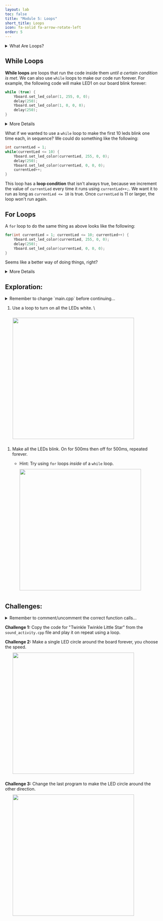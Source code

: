 ```yaml
---
layout: lab
toc: false
title: "Module 5: Loops"
short_title: Loops
icon: fa-solid fa-arrow-rotate-left
order: 5
---
```


<details markdown="block">
<summary markdown="span">What Are Loops?
</summary>

As a programmer, it's important to write code that isn't repetitive; it makes your program much easier to understand and speeds up the pace at which you can work. **Loops** are a fundamental programming tool we can use to eliminate repetitive code. Similar to functions, they can include as many commands inside them as you'd like. Unlike functions, they are able to _repeat those commands_ for as long as you want them to. We will explore two types of loops: **while loops** and **for loops**.
</details>

## While Loops

**While loops** are loops that run the code inside them _until a certain condition is met_. We can also use `while` loops to make our code run forever. For example, the following code will make LED1 on our board blink forever:

```cpp
while (true) {
    Yboard.set_led_color(1, 255, 0, 0);
    delay(250);
    Yboard.set_led_color(1, 0, 0, 0);
    delay(250);
}
```

<details markdown="block">
<summary markdown="span">More Details
</summary>

There are a few things to notice about this loop:

* The thing we place inside parenthesis after the `while` keyword is called the **loop condition**. The loop condition should be a statement that evaluates to either `true` or `false`. Because we've hard-coded `true` into this loop, the condition will never change and the loop will run forever.
* The commands we want the `while` loop to execute should be placed after the **loop condition** inside curly braces.
</details>

What if we wanted to use a `while` loop to make the first 10 leds blink one time each, in sequence? We could do something like the following:

```cpp
int currentLed = 1;
while(currentLed <= 10) {
    Yboard.set_led_color(currentLed, 255, 0, 0);
    delay(250);
    Yboard.set_led_color(currentLed, 0, 0, 0);
    currentLed++;
}
```

This loop has a **loop condition** that isn't always true, because we increment the value of `currentLed` every time it runs using `currentLed++;`. We want it to run as long as `currentLed <= 10` is true. Once `currentLed` is 11 or larger, the loop won't run again. 

## For Loops

A `for` loop to do the same thing as above looks like the following:

```cpp
for(int currentLed = 1; currentLed <= 10; currentLed++) {
    Yboard.set_led_color(currentLed, 255, 0, 0);
    delay(250);
    Yboard.set_led_color(currentLed, 0, 0, 0);
}
```

Seems like a better way of doing things, right?

<details markdown="block">
<summary markdown="span">More Details
</summary>

Our code to make the first 10 leds blink using a `while` loop is a little clunky. Did you notice that we had to declare a variable _outside of our loop_ called `currentLed` to keep track of our condition? And then we had to increment it _inside of our loop_. That's a little confusing.

`for` loops and `while` loops can do the same things, but _for loops are better for running code a certain number of times and while loops are better for running code until a certain condition is met in our program._

Notice the similarities between a `for` loop and a `while` loop. We still declare a variable called `currentLed`, we still have a **loop condition** that keeps track of whether the loop should run again, and we still increment `currentLed` every time the loop runs. But, we do all of that on a single line inside the parenthesis. This is a nice way to organize our code and keep track of our variable in one spot.
</details>

## Exploration:
<details markdown="block">
<summary markdown="span">Remember to change `main.cpp` before continuing...
</summary>
> 📝 **_NOTE:_** You will need to go to `main.cpp` and change the comments to call the correct activity function:
```c
// variables_activity();
loop_activity();
```
</details>

1. Use a loop to turn on all the LEDs white. \
<img src="{% link media/white_lights.png %}" width="400" hspace="5%" vspace="10px">

1. Make all the LEDs blink. On for 500ms then off for 500ms, repeated forever.
    * Hint: Try using `for` loops _inside_ of a `while` loop.

    <img src="{% link media/white_blinking_lights.gif %}" width="400" hspace="5%" vspace="10px">

## Challenges:

<details markdown="block">
<summary markdown="span">Remember to comment/uncomment the correct function calls...
</summary>
_Remember to comment out the `loop_exploration();` call in the `loop_activity` function and uncomment the correct challenge function:_

```c
loop_exploration();
// loop_challenge1();
// loop_challenge2();
// loop_challenge3();
```
</details>

**Challenge 1:** Copy the code for "Twinkle Twinkle Little Star" from the `sound_activity.cpp` file and play it on repeat using a loop.

**Challenge 2:** Make a single LED circle around the board forever, you choose the speed. \
<img src="{% link media/chasing_cw_lights.gif %}" width="400" hspace="5%" vspace="10px">

**Challenge 3:** Change the last program to make the LED circle around the other direction. \
<img src="{% link media/chasing_ccw_lights.gif %}" width="400" hspace="5%" vspace="10px">
